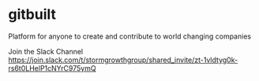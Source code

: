 # gitbuilt
Platform for anyone to create and contribute to world changing companies

Join the Slack Channel https://join.slack.com/t/stormgrowthgroup/shared_invite/zt-1vldtyg0k-rs6t0LHelP1cNYrC975ymQ 
